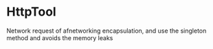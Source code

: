 # HttpTool
Network request of afnetworking encapsulation, and use the singleton method and avoids the memory leaks
